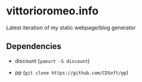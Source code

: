 # vittorioromeo.info
Latest iteration of my static webpage/blog generator

## Dependencies

* discount (`yaourt -S discount`)

* pp (`git clone https://github.com/CDSoft/pp`)

